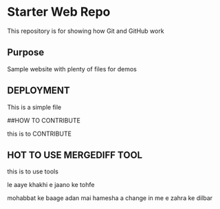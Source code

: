 # Starter Web Repo

This repository is for showing how Git and GitHub work

## Purpose

Sample website with plenty of files for demos

## DEPLOYMENT
This is a simple file

##HOW TO CONTRIBUTE

this is to CONTRIBUTE
## HOT TO USE MERGEDIFF TOOL

this is to use tools 


le aaye khakhi e jaano ke tohfe


mohabbat ke baage adan mai hamesha 
a change in me 
e zahra ke dilbar
